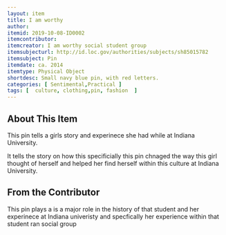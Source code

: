 ```yaml
---
layout: item
title: I am worthy
author: 
itemid: 2019-10-08-ID0002
itemcontributor: 
itemcreator: I am worthy social student group
itemsubjecturl: http://id.loc.gov/authorities/subjects/sh85015782
itemsubject: Pin 
itemdate: ca. 2014
itemtype: Physical Object
shortdesc: Small navy blue pin, with red letters.   
categories: [ Sentimental,Practical ]
tags: [  culture, clothing,pin, fashion  ]
---
```


## About This Item

This pin tells a girls story and experinece she had while at Indiana University. 

It tells the story on how this specificially this pin chnaged the way this girl thought of herself and helped her find herself within this culture at Indiana University. 
## From the Contributor

This pin plays a is a major role in the history of that student and her experinece at Indiana univeristy and specfically her experience within that student ran social group  
